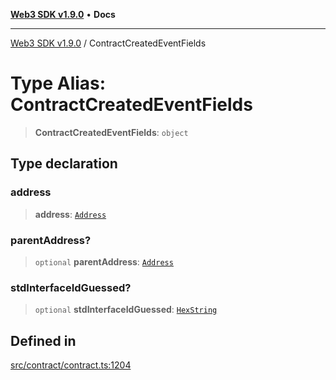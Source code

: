 [**Web3 SDK v1.9.0**](../README.md) • **Docs**

***

[Web3 SDK v1.9.0](../globals.md) / ContractCreatedEventFields

# Type Alias: ContractCreatedEventFields

> **ContractCreatedEventFields**: `object`

## Type declaration

### address

> **address**: [`Address`](Address.md)

### parentAddress?

> `optional` **parentAddress**: [`Address`](Address.md)

### stdInterfaceIdGuessed?

> `optional` **stdInterfaceIdGuessed**: [`HexString`](../namespaces/utils/type-aliases/HexString.md)

## Defined in

[src/contract/contract.ts:1204](https://github.com/Mystic-Nayy/alephium-web3/blob/c1afd789a197ce5fe21f08c2965942090157c33d/packages/web3/src/contract/contract.ts#L1204)
